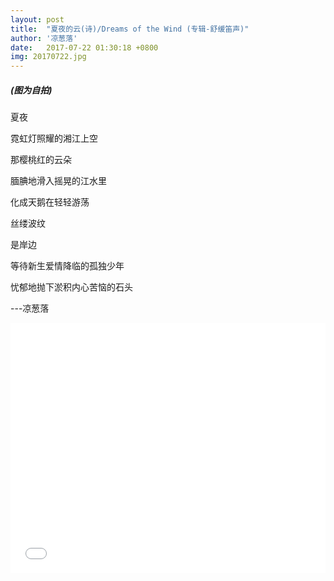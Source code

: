 ```yaml
---
layout: post
title:  "夏夜的云(诗)/Dreams of the Wind (专辑-舒缓笛声)"
author: '凉葱落'
date:   2017-07-22 01:30:18 +0800
img: 20170722.jpg
---
```

<h5 style="font-size:12px color:#ebebeb;">(图为自拍)</h5>

夏夜<br>

霓虹灯照耀的湘江上空<br>

那樱桃红的云朵<br>

腼腆地滑入摇晃的江水里<br>

化成天鹅在轻轻游荡<br>

丝缕波纹<br>

是岸边<br>

等待新生爱情降临的孤独少年<br>

忧郁地抛下淤积内心苦恼的石头<br>

---凉葱落<br>
<!---
----【凉葱落】(写于2015-1-30,来自我之前博客网站:<a href="http://www.chinadream.me" style="color:#999; text-decoration: none;">http://www.chinadream.me</a>)
<br-->
<iframe frameborder="0" src="//music.163.com/outchain/player?type=1&id=211836&auto=1&height=430" style="width:100%; min-height:400px;"></iframe>
